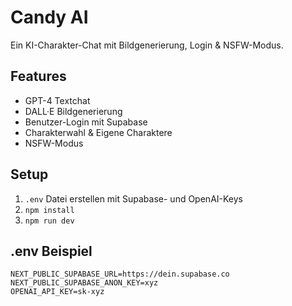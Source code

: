 # Candy AI

Ein KI-Charakter-Chat mit Bildgenerierung, Login & NSFW-Modus.

## Features
- GPT-4 Textchat
- DALL·E Bildgenerierung
- Benutzer-Login mit Supabase
- Charakterwahl & Eigene Charaktere
- NSFW-Modus

## Setup
1. `.env` Datei erstellen mit Supabase- und OpenAI-Keys
2. `npm install`
3. `npm run dev`

## .env Beispiel
```
NEXT_PUBLIC_SUPABASE_URL=https://dein.supabase.co
NEXT_PUBLIC_SUPABASE_ANON_KEY=xyz
OPENAI_API_KEY=sk-xyz
```